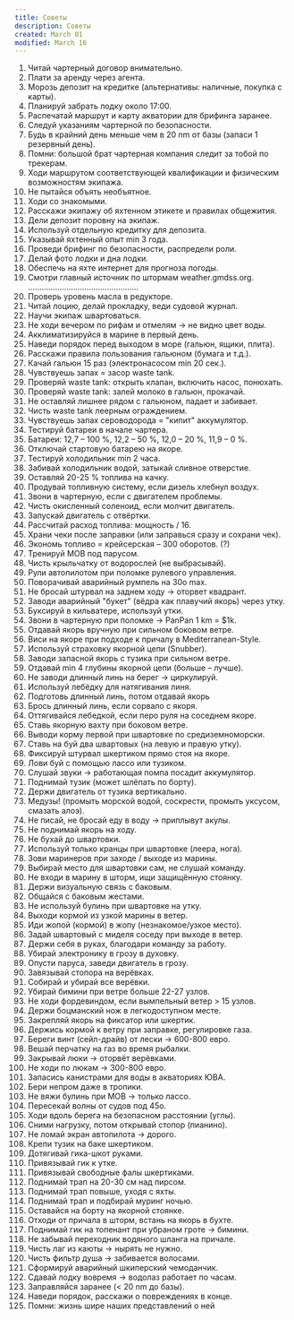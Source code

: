 ```yaml
---
title: Советы
description: Советы
created: March 01
modified: March 16
---
```

1. Читай чартерный договор внимательно. 
2. Плати за аренду через агента. 
3. Морозь депозит на кредитке (альтернативы: наличные, покупка с карты). 
4. Планируй забрать лодку около 17:00. 
5. Распечатай маршрут и карту акватории для брифинга заранее. 
6. Следуй указаниям чартерной по безопасности. 
7. Будь в крайний день меньше чем в 20 nm от базы (запаси 1 резервный день). 
8. Помни: большой брат чартерная компания следит за тобой по трекерам. 
9. Ходи маршрутом соответствующей квалификации и физическим возможностям экипажа. 
10. Не пытайся объять необъятное. 
11. Ходи со знакомыми. 
12. Расскажи экипажу об яхтенном этикете и правилах общежития. 
13. Дели депозит поровну на экипаж. 
14. Используй отдельную кредитку для депозита. 
15. Указывай яхтенный опыт min 3 года. 
16. Проведи брифинг по безопасности, распредели роли. 
17. Делай фото лодки и дна лодки. 
18. Обеспечь на яхте интернет для прогноза погоды. 
19. Смотри главный источник по штормам weather.gmdss.org. …………………………….…………… 
20. Проверь уровень масла в редукторе. 
21. Читай лоцию, делай прокладку, веди судовой журнал. 
22. Научи экипаж швартоваться. 
23. Не ходи вечером по рифам и отмелям -> не видно цвет воды. 
24. Акклиматизируйся в марине в первый день. 
25. Наведи порядок перед выходом в море (гальюн, ящики, плита). 
26. Расскажи правила пользования гальюном (бумага и т.д.). 
27. Качай гальюн 15 раз (электронасосом min 20 сек.). 
28. Чувствуешь запах = засор waste tank. 
29. Проверяй waste tank: открыть клапан, включить насос, понюхать. 
30. Проверяй waste tank: залей молоко в гальюн, прокачай. 
31. Не оставляй лишнее рядом с гальюном, падает и забивает. 
32. Чисть waste tank леерным ограждением. 
33. Чувствуешь запах сероводорода = "кипит" аккумулятор. 
34. Тестируй батареи в начале чартера. 
35. Батареи: 12,7 – 100 %, 12,2 – 50 %, 12,0 – 20 %, 11,9 – 0 %. 
36. Отключай стартовую батарею на якоре. 
37. Тестируй холодильник min 2 часа. 
38. Забивай холодильник водой, затыкай сливное отверстие. 
39. Оставляй 20-25 % топлива на качку. 
40. Продувай топливную систему, если дизель хлебнул воздух. 
41. Звони в чартерную, если с двигателем проблемы. 
42. Чисть окисленный соленоид, если молчит двигатель. 
43. Запускай двигатель с отвёртки. 
44. Рассчитай расход топлива: мощность / 16. 
45. Храни чеки после заправки (или заправься сразу и сохрани чек). 
46. Экономь топливо = крейсерская – 300 оборотов. (?) 
47. Тренируй MOB под парусом. 
48. Чисть крыльчатку от водорослей (не выбрасывай). 
49. Рули автопилотом при поломке рулевого управления. 
50. Поворачивай аварийный румпель на 30о max. 
51. Не бросай штурвал на заднем ходу -> оторвет квадрант. 
52. Заводи аварийный "букет" (вёдра как плавучий якорь) через утку. 
53. Буксируй в кильватере, используй утки. 
54. Звони в чартерную при поломке -> PanPan 1 km = $1k. 
55. Отдавай якорь вручную при сильном боковом ветре. 
56. Виси на якоре при подходе к причалу в Mediterranean-Style. 
57. Используй страховку якорной цепи (Snubber). 
58. Заводи запасной якорь с тузика при сильном ветре. 
59. Отдавай min 4 глубины якорной цепи (больше – лучше). 
60. Не заводи длинный линь на берег -> циркулируй. 
61. Используй лебёдку для натягивания линя. 
62. Подготовь длинный линь, потом отдавай якорь
63. Брось длинный линь, если сорвало с якоря. 
64. Оттягивайся лебедкой, если перо руля на соседнем якоре. 
65. Ставь якорную вахту при боковом ветре. 
66. Выводи корму первой при швартовке по средиземноморски. 
67. Ставь на буй два швартовых (на левую и правую утку). 
68. Фиксируй штурвал шкертиком прямо стоя на якоре. 
69. Лови буй с помощью лассо или тузиком. 
70. Слушай звуки -> работающая помпа посадит аккумулятор. 
71. Поднимай тузик (может шлёпать по борту). 
72. Держи двигатель от тузика вертикально. 
73. Медузы! (промыть морской водой, соскрести, промыть уксусом, смазать алоэ). 
74. Не писай, не бросай еду в воду -> приплывут акулы. 
75. Не поднимай якорь на ходу. 
76. Не бухай до швартовки. 
77. Используй только кранцы при швартовке (леера, нога). 
78. Зови маринеров при заходе / выходе из марины. 
79. Выбирай место для швартовки сам, не слушай команду. 
80. Не входи в марину в шторм, ищи защищённую стоянку. 
81. Держи визуальную связь с баковым. 
82. Общайся с баковым жестами. 
83. Не используй булинь при швартовке на утку. 
84. Выходи кормой из узкой марины в ветер. 
85. Иди жопой (кормой) в жопу (незнакомое/узкое место). 
86. Задай швартовый с миделя соседу при выходе в ветер. 
87. Держи себя в руках, благодари команду за работу. 
88. Убирай электронику в грозу в духовку. 
89. Опусти паруса, заведи двигатель в грозу. 
90. Завязывай стопора на верёвках. 
91. Собирай и убирай все верёвки. 
92. Убирай бимини при ветре больше 22-27 узлов. 
93. Не ходи фордевиндом, если вымпельный ветер > 15 узлов. 
94. Держи боцманский нож в легкодоступном месте. 
95. Закрепляй якорь на фиксатор или шкертик. 
96. Держись кормой к ветру при заправке, регулировке газа. 
97. Береги винт (сейл-драйв) от лески -> 600-800 евро. 
98. Вешай перчатку на газ во время рыбалки. 
99. Закрывай люки -> оторвёт верёвками. 
100. Не ходи по люкам -> 300-800 евро. 
101. Запасись канистрами для воды в акваториях ЮВА. 
102. Бери непром даже в тропики. 
103. Не вяжи булинь при MOB -> только лассо. 
104. Пересекай волны от судов под 45о. 
105. Ходи вдоль берега на безопасном расстоянии (углы). 
106. Сними нагрузку, потом открывай стопор (пианино). 
107. Не ломай экран автопилота -> дорого. 
108. Крепи тузик на баке шкертиком. 
109. Дотягивай гика-шкот руками. 
110. Привязывай гик к утке. 
111. Привязывай свободные фалы шкертиками. 
112. Поднимай трап на 20-30 см над пирсом. 
113. Поднимай трап повыше, уходя с яхты. 
114. Поднимай трап и подбирай муринг ночью. 
115. Оставайся на борту на якорной стоянке. 
116. Отходи от причала в шторм, встань на якорь в бухте. 
117. Поднимай гик на топенант при убраном гроте -> бимини. 
118. Не забывай переходник водяного шланга на причале. 
119. Чисть лаг из каюты -> нырять не нужно. 
120. Чисть фильтр душа -> забивается волосами. 
121. Сформируй аварийный шкиперский чемоданчик. 
122. Сдавай лодку вовремя -> водолаз работает по часам. 
123. Заправляйся заранее (< 20 nm до базы). 
124. Наведи порядок, расскажи о повреждениях в конце. 
125. Помни: жизнь шире наших представлений о ней